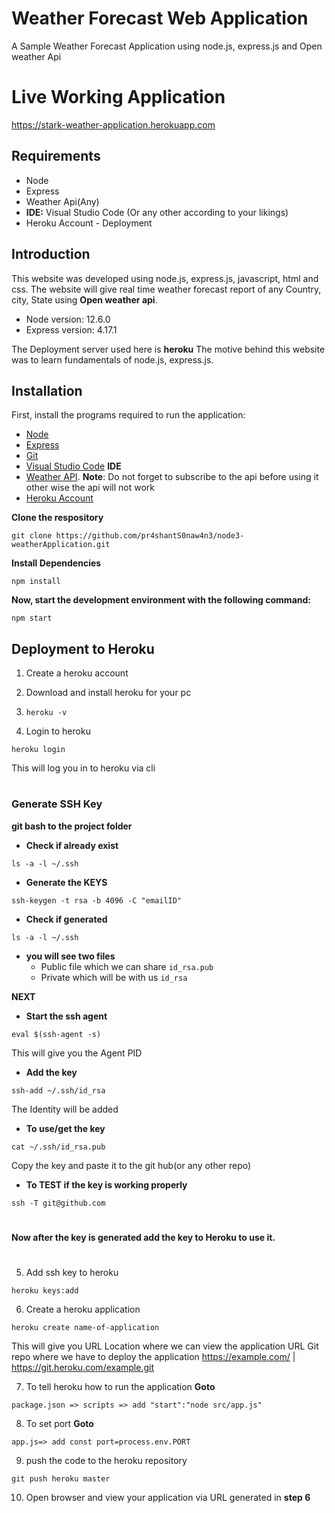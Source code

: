 # Weather Forecast Web Application 
A Sample Weather Forecast Application using node.js, express.js and Open weather Api

# Live Working Application
https://stark-weather-application.herokuapp.com

## Requirements
- Node
- Express
- Weather Api(Any)
- **IDE:** Visual Studio Code (Or any other according to your likings)
- Heroku Account - Deployment

## Introduction
This website was developed using node.js, express.js, javascript, html and css. The website will give real time weather forecast report of any Country, city, State using **Open weather api**.

- Node version: 12.6.0
- Express version: 4.17.1

The Deployment server used here is **heroku**
The motive behind this website was to learn fundamentals of node.js, express.js.

## Installation
First, install the programs required to run the application:
- [Node](https://nodejs.org/en/download/)
- [Express](https://expressjs.com/en/starter/installing.html)
- [Git](https://git-scm.com/downloads)
- [Visual Studio Code](https://code.visualstudio.com/) **IDE**
- [Weather API](https://rapidapi.com/category/Weather).
  **Note**: Do not forget to subscribe to the api before using it other wise the api will not work
- [Heroku Account](https://signup.heroku.com/)
  
**Clone the respository**
```
git clone https://github.com/pr4shantS0naw4n3/node3-weatherApplication.git
```

**Install Dependencies**
```
npm install
```

**Now, start the development environment with the following command:**

```
npm start
```

## Deployment to Heroku

1. Create a heroku account

2. Download and install heroku for your pc

3. ```heroku -v```

4. Login to heroku
```
heroku login
```
This will log you in to heroku via cli
#
 ### Generate SSH Key

 **git bash to the project folder**

 - **Check if already exist**
 ```
 ls -a -l ~/.ssh
 ```
 - **Generate the KEYS**
 ```
 ssh-keygen -t rsa -b 4096 -C "emailID"
 ```
 - **Check if generated**
 ```
 ls -a -l ~/.ssh
 ```
 - **you will see two files**
   - Public file which we can share ```id_rsa.pub``` 
   - Private which will be with us ```id_rsa```
 
 **NEXT**
 - **Start the ssh agent**
 ```
 eval $(ssh-agent -s) 
 ```
 This will give you the Agent PID

 - **Add the key**
 ```
 ssh-add ~/.ssh/id_rsa
 ```
 The Identity will be added

 - **To use/get  the key**
 ```
 cat ~/.ssh/id_rsa.pub
 ```
 Copy the key and paste it to the git hub(or any other repo)

 - **To TEST if the key is working properly**
 ```
 ssh -T git@github.com
 ```
#
**Now after the key is generated add the key to Heroku to use it.**
#
5. Add ssh key to heroku
```
heroku keys:add
```
6. Create a heroku application
```
heroku create name-of-application
```
This will give you
URL Location where we can view the application     URL Git repo where we have to deploy the application
https://example.com/ | https://git.heroku.com/example.git

7. To tell heroku how to run the application
**Goto**
```
package.json => scripts => add "start":"node src/app.js"
```
8. To set port
**Goto** 
```
app.js=> add const port=process.env.PORT
```

9. push the code to the heroku repository
```
git push heroku master
```
10. Open browser and view your application via URL generated in **step 6**
